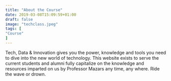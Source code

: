 ```yaml
---
title: "About the Course"
date: 2019-03-08T15:09:59+01:00
draft: false
image: "techclass.jpeg"
tags: [
"Course"
]
---
```

 Tech, Data & Innovation gives you the power, knowledge and tools you need to dive into the new world of technology. This website exists to serve the current students and alumni fully capitalize on the knowledge and resources imparted on us by Professor Mazars any time, any where. Ride the wave or drown.
